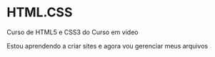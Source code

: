 # HTML.CSS
 Curso de HTML5 e CSS3 do Curso em video

Estou aprendendo a criar sites e agora vou gerenciar meus arquivos
